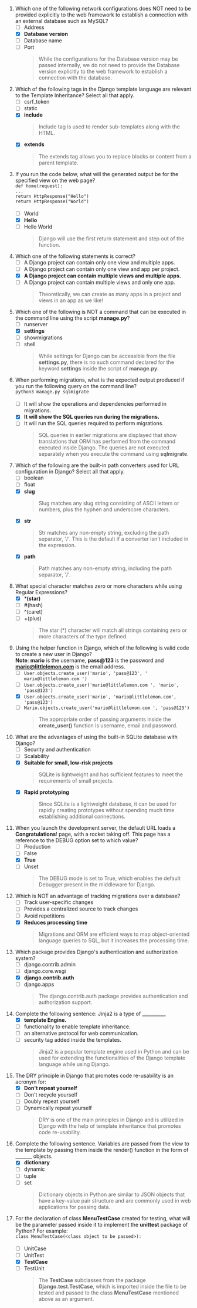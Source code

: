 1. Which one of the following network configurations does NOT need to be provided explicitly to the web framework to establish a connection with an external database such as MySQL?
    - [ ] Address
    - [x] **Database version**
    - [ ] Database name
    - [ ] Port
        > While the configurations for the Database version may be passed internally, we do not need to provide the Database version explicitly to the web framework to establish a connection with the database.

2. Which of the following tags in the Django template language are relevant to the Template Inheritance? Select all that apply.
    - [ ] csrf_token
    - [ ] static
    - [x] **include**
        > Include tag is used to render sub-templates along with the HTML.
    - [x] **extends**
        > The extends tag allows you to replace blocks or content from a parent template.

3. If you run the code below, what will the generated output be for the specified view on the web page?<br/>
`def home(request):`<br/>
`...`<br/>
`return HttpResponse("Hello")`<br/>
`return HttpResponse("World")`<br/><br/>
    - [ ] World
    - [x] **Hello**
    - [ ] Hello World
        > Django will use the first return statement and step out of the function.

4. Which one of the following statements is correct?
    - [ ] A Django project can contain only one view and multiple apps.
    - [ ] A Django project can contain only one view and app per project.
    - [x] **A Django project can contain multiple views and multiple apps.**
    - [ ] A Django project can contain multiple views and only one app.
        > Theoretically, we can create as many apps in a project and views in an app as we like!

5. Which one of the following is NOT a command that can be executed in the command line using the script **manage.py**?
    - [ ] runserver
    - [x] **settings**
    - [ ] showmigrations
    - [ ] shell
        > While settings for Django can be accessible from the file **settings.py**, there is no such command declared for the keyword **settings** inside the script of **manage.py**.

6. When performing migrations, what is the expected output produced if you run the following query on the command line?<br/>
`python3 manage.py sqlmigrate`<br/><br/>
    - [ ] It will show the operations and dependencies performed in migrations.
    - [x] **It will show the SQL queries run during the migrations.**
    - [ ] It will run the SQL queries required to perform migrations.
        > SQL queries in earlier migrations are displayed that show translations that ORM has performed from the command executed inside Django. The queries are not executed separately when you execute the command using **sqlmigrate**.

7. Which of the following are the built-in path converters used for URL configuration in Django? Select all that apply.
    - [ ] boolean
    - [ ] float
    - [x] **slug**
        > Slug matches any slug string consisting of ASCII letters or numbers, plus the hyphen and underscore characters.
    - [x] **str**
        > Str matches any non-empty string, excluding the path separator, '/'. This is the default if a converter isn't included in the expression.
    - [x] **path**
        > Path matches any non-empty string, including the path separator, '/'.

8. What special character matches zero or more characters while using Regular Expressions?
    - [x] ***(star)**
    - [ ] #(hash)
    - [ ] ^(caret)
    - [ ] +(plus)
        > The star (*) character will match all strings containing zero or more characters of the type defined.

9. Using the helper function in Django, which of the following is valid code to create a new user in Django?<br/>**Note**: **mario** is the username, **pass@123** is the password and **mario@littlelemon.com** is the email address.
    - [ ] `User.objects.create_user('mario', 'pass@123', ' mario@littlelemon.com ')`
    - [ ] `User.objects.create_user('mario@littlelemon.com ', 'mario', 'pass@123')`
    - [x] `User.objects.create_user('mario', 'mario@littlelemon.com', 'pass@123')`
    - [ ] `Mario.objects.create_user('mario@littlelemon.com ', 'pass@123')`
        > The appropriate order of passing arguments inside the **create_user()** function is username, email and password.

10. What are the advantages of using the built-in SQLite database with Django?
    - [ ] Security and authentication
    - [ ] Scalability
    - [x] **Suitable for small, low-risk projects**
        > SQLite is lightweight and has sufficient features to meet the requirements of small projects.
    - [x] **Rapid prototyping**
        > Since SQLite is a lightweight database, it can be used for rapidly creating prototypes without spending much time establishing additional connections.

11. When you launch the development server, the default URL loads a **Congratulations**! page, with a rocket taking off. This page has a reference to the DEBUG option set to which value?
    - [ ] Production
    - [ ] False
    - [x] **True**
    - [ ] Unset
        > The DEBUG mode is set to True, which enables the default Debugger present in the middleware for Django. 

12. Which is NOT an advantage of tracking migrations over a database?
    - [ ] Track user-specific changes
    - [ ] Provides a centralized source to track changes
    - [ ] Avoid repetitions
    - [x] **Reduces processing time**
        > Migrations and ORM are efficient ways to map object-oriented language queries to SQL, but it increases the processing time. 

13. Which package provides Django's authentication and authorization system?
    - [ ] django.contrib.admin
    - [ ] django.core.wsgi
    - [x] **django.contrib.auth**
    - [ ] django.apps
        > The django.contrib.auth package provides authentication and authorization support.

14. Complete the following sentence: Jinja2 is a type of __________
    - [x] **template Engine.**
    - [ ] functionality to enable template inheritance.
    - [ ] an alternative protocol for web communication.
    - [ ] security tag added inside the templates.
        > Jinja2 is a popular template engine used in Python and can be used for extending the functionalities of the Django template language while using Django. 

15. The DRY principle in Django that promotes code re-usability is an acronym for:
    - [x] **Don't repeat yourself**
    - [ ] Don't recycle yourself
    - [ ] Doubly repeat yourself
    - [ ] Dynamically repeat yourself
        > DRY is one of the main principles in Django and is utilized in Django with the help of template inheritance that promotes code re-usability. 

16. Complete the following sentence. Variables are passed from the view to the template by passing them inside the render() function in the form of _______ objects.
    - [x] **dictionary**
    - [ ] dynamic
    - [ ] tuple
    - [ ] set
        > Dictionary objects in Python are similar to JSON objects that have a key-value pair structure and are commonly used in web applications for passing data.
    
17. For the declaration of class **MenuTestCase** created for testing, what will be the parameter passed inside it to implement the **unittest** package of Python? For example:<br/>`class MenuTestCase(<class object to be passed>):`<br/><br/>
    - [ ] UnitCase
    - [ ] UnitTest
    - [x] **TestCase**
    - [ ] TestUnit
        > The **TestCase** subclasses from the package **Django.test.TestCase**, which is imported inside the file to be tested and passed to the class **MenuTestCase** mentioned above as an argument. 